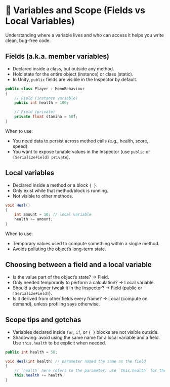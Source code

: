 # 🧮 Variables and Scope (Fields vs Local Variables)

Understanding where a variable lives and who can access it helps you write clean, bug-free code.

## Fields (a.k.a. member variables)

- Declared inside a class, but outside any method.
- Hold state for the entire object (instance) or class (static).
- In Unity, `public` fields are visible in the Inspector by default.

```csharp
public class Player : MonoBehaviour
{
    // Field (instance variable)
    public int health = 100;

    // Field (private)
    private float stamina = 50f;
}
```

When to use:

- You need data to persist across method calls (e.g., health, score, speed).
- You want to expose tunable values in the Inspector (use `public` or `[SerializeField] private`).

## Local variables

- Declared inside a method or a block `{ }`.
- Only exist while that method/block is running.
- Not visible to other methods.

```csharp
void Heal()
{
    int amount = 10; // local variable
    health += amount;
}
```

When to use:

- Temporary values used to compute something within a single method.
- Avoids polluting the object’s long-term state.

## Choosing between a field and a local variable

- Is the value part of the object’s state? → Field.
- Only needed temporarily to perform a calculation? → Local variable.
- Should a designer tweak it in the Inspector? → Field (public or `[SerializeField]`).
- Is it derived from other fields every frame? → Local (compute on demand), unless profiling says otherwise.

## Scope tips and gotchas

- Variables declared inside `for`, `if`, or `{ }` blocks are not visible outside.
- Shadowing: avoid using the same name for a local variable and a field. Use `this.health` to be explicit when needed.

```csharp
public int health = 50;

void Heal(int health) // parameter named the same as the field
{
    // `health` here refers to the parameter; use `this.health` for the field
    this.health += health;
}
```
